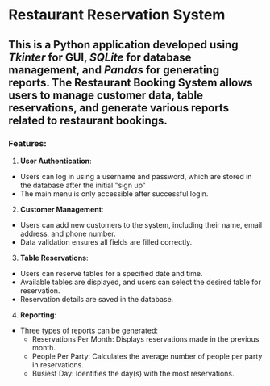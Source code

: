 # **Restaurant Reservation System**

## This is a Python application developed using _Tkinter_  for GUI, _SQLite_ for database management, and _Pandas_ for generating reports. The Restaurant Booking System allows users to manage customer data, table reservations, and generate various reports related to restaurant bookings.

### Features:

1. **User Authentication**:
- Users can log in using a username and password, which are stored in the database after the initial "sign up"
- The main menu is only accessible after successful login.
   
2. **Customer Management**:
- Users can add new customers to the system, including their name, email address, and phone number.
- Data validation ensures all fields are filled correctly.
   
3. **Table Reservations**:
- Users can reserve tables for a specified date and time.
- Available tables are displayed, and users can select the desired table for reservation.
- Reservation details are saved in the database.
   
4. **Reporting**:
- Three types of reports can be generated:
    - Reservations Per Month: Displays reservations made in the previous month.
    - People Per Party: Calculates the average number of people per party in reservations.
    - Busiest Day: Identifies the day(s) with the most reservations.

